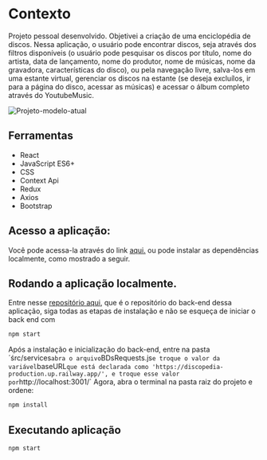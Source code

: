 # Contexto
Projeto pessoal desenvolvido. Objetivei a criação de uma enciclopédia de discos. Nessa aplicação, o usuário pode encontrar discos, seja através dos filtros disponíveis (o usuário pode pesquisar os discos por título, nome do artista, data de lançamento, nome do produtor, nome de músicas, nome da gravadora, características do disco), ou pela navegação livre, salva-los em uma estante virtual, gerenciar os discos na estante (se deseja excluílos, ir para a página do disco, acessar as músicas) e acessar o álbum completo através do YoutubeMusic. 

<img src='discopedia.gif' alt='Projeto-modelo-atual'>

## Ferramentas

* React
* JavaScript ES6+
* CSS
* Context Api
* Redux
* Axios
* Bootstrap

## Acesso a aplicação:
Você pode acessa-la através do link <a href="https://discopediafront-production.up.railway.app/">aqui.</a> ou pode instalar as dependências localmente, como mostrado a seguir.

## Rodando a aplicação localmente.

Entre nesse <a href="https://github.com/AlectorAlexander/discopedia/tree/master">repositório aqui</a>, que é o repositório do back-end dessa aplicação, siga todas as etapas de instalação e não se esqueça de iniciar o back end com 

``` bash
npm start
``` 
Após a instalação e inicialização do back-end, entre na pasta ´śrc/services` abra o arquivo `BDsRequests.js` e troque o valor da variável `baseURL` que está declarada como 'https://discopedia-production.up.railway.app/', e troque esse valor por `http://localhost:3001/`
Agora, abra o terminal na pasta raiz do projeto e ordene:

``` bash
npm install
``` 

## Executando aplicação

  ``` bash
  npm start
  ```
